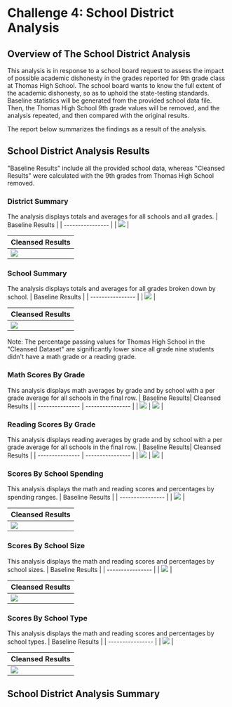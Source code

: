 # Challenge 4: School District Analysis

## Overview of The School District Analysis
This analysis is in response to a school board request to assess the impact of possible academic dishonesty in the grades reported for 9th grade class at Thomas High School. The school board wants to know the full extent of the academic dishonesty, so as to uphold the state-testing standards.  Baseline statistics will be generated from the provided school data file.  Then, the Thomas High School 9th grade values will be removed, and the analysis repeated, and then compared with the original results.

The report below summarizes the findings as a result of the analysis.

## School District Analysis Results

"Baseline Results" include all the provided school data, whereas "Cleansed Results" were calculated with the 9th grades from Thomas High School removed.
### District Summary
The analysis displays totals and averages for all schools and all grades.
| Baseline Results | 
| ---------------- |
| ![](https://github.com/Hala-INTJ/School_District_Analysis/blob/main/Resources/District%20Summary%20Baseline.png) | 

| Cleansed Results |
| ---------------- |
| ![](https://github.com/Hala-INTJ/School_District_Analysis/blob/main/Resources/District%20Summary%20THS%20Nine%20Removed.png) |

### School Summary
The analysis displays totals and averages for all grades broken down by school. 
| Baseline Results | 
| ---------------- |
| ![](https://github.com/Hala-INTJ/School_District_Analysis/blob/main/Resources/School%20Summary%20Baseline.png) | 

| Cleansed Results |
| ---------------- |
| ![](https://github.com/Hala-INTJ/School_District_Analysis/blob/main/Resources/School%20Summary%20THS%20Nine%20Removed.png) |

Note: The percentage passing values for Thomas High School in the "Cleansed Dataset" are significantly lower since all grade nine students didn't have a math grade or a reading grade. 
### Math Scores By Grade
This analysis displays math averages by grade and by school with a per grade average for all schools in the final row.
| Baseline Results| Cleansed Results |
| --------------- | ---------------- |
| ![](https://github.com/Hala-INTJ/School_District_Analysis/blob/main/Resources/Baseline%20Math%20by%20Grade%20.png) | ![](https://github.com/Hala-INTJ/School_District_Analysis/blob/main/Resources/Math%20by%20Grade%20THS%20Nine%20Removed.png) |
### Reading Scores By Grade
This analysis displays reading averages by grade and by school with a per grade average for all schools in the final row.
| Baseline Results| Cleansed Results |
| --------------- | ---------------- |
| ![](https://github.com/Hala-INTJ/School_District_Analysis/blob/main/Resources/Baseline%20Reading%20By%20Grade.png) | ![](https://github.com/Hala-INTJ/School_District_Analysis/blob/main/Resources/Reading%20by%20Grade%20THS%20Nine%20Removed.png) |
### Scores By School Spending 
This analysis displays the math and reading scores and percentages by spending ranges. 
| Baseline Results | 
| ---------------- |
| ![](https://github.com/Hala-INTJ/School_District_Analysis/blob/main/Resources/Spending%20Summary%20Baseline.png) | 

| Cleansed Results |
| ---------------- |
| ![](https://github.com/Hala-INTJ/School_District_Analysis/blob/main/Resources/Spending%20Summary%20THS%20Nine%20Removed.png) |
### Scores By School Size
This analysis displays the math and reading scores and percentages by school sizes.
| Baseline Results | 
| ---------------- |
| ![](https://github.com/Hala-INTJ/School_District_Analysis/blob/main/Resources/School%20Size%20Baseline.png) | 

| Cleansed Results |
| ---------------- |
| ![](https://github.com/Hala-INTJ/School_District_Analysis/blob/main/Resources/School%20Size%20THS%20Nine%20Removed.png) |

### Scores By School Type 
This analysis displays the math and reading scores and percentages by school types.
| Baseline Results | 
| ---------------- |
| ![](https://github.com/Hala-INTJ/School_District_Analysis/blob/main/Resources/School%20Type%20Baseline.png) | 

| Cleansed Results |
| ---------------- |
| ![](https://github.com/Hala-INTJ/School_District_Analysis/blob/main/Resources/School%20Type%20THS%20Nine%20Removed.png) |

## School District Analysis Summary
